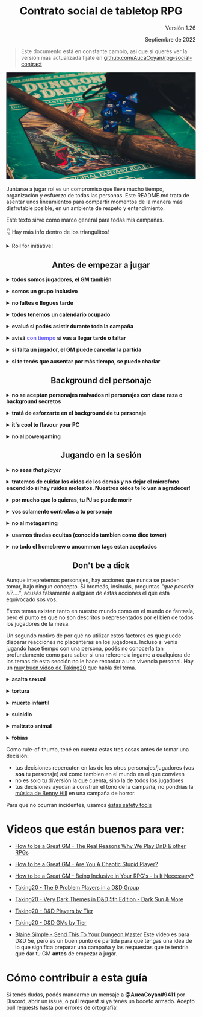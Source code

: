 <div align=center>

# Contrato social de tabletop RPG

</div>

<div align=right>
Versión 1.26

Septiembre de 2022

</div>

> Este documento está en constante cambio, asi que si querés ver la versión más actualizada fijate en [github.com/AucaCoyan/rpg-social-contract](http://www.github.com/AucaCoyan/rpg-social-contract) <!-- , se puede ver el CHANGELOG [acá]() (broken link). -->

![](img/welcome.png)

Juntarse a jugar rol es un compromiso que lleva mucho tiempo, organización y esfuerzo de todas las personas. Este README.md trata de asentar unos lineamientos para compartir momentos de la manera más disfrutable posible, en un ambiente de respeto y entendimiento.

<!--
### Resumen de contenidos:
TODO
-->

Este texto sirve como marco general para todas mis campañas.

👇 Hay más info dentro de los triangulitos!

<details><summary>Roll for initiative!</summary><blockquote>
You rolled a nat 1.
</details>

<div align=center>

## Antes de empezar a jugar

</div>

**<details><summary>todos somos jugadores, el GM también</summary>**

<blockquote>
El GM también es un jugador. La única diferencia es que el GM tiene más de un personaje, pero todos juntos creamos la historia. Si bien el GM es el encargado de marcar el curso del mundo cuando los personajes interactúan con él, no quiere decir que no esté abierto a sugerencias. Seguramente si en el momento le parece mejor idea la tuya que la que él tenía pensada, te la va a robar y va a reemplazarla por lo que tenía pensado 😛.

[El punto número 2 de éste video](https://youtu.be/6Z1scWg9boU?t=338) aclara bastante a qué me refiero

En cualquier punto de este documento donde diga `jugadores` se refiere a todos los jugadores de la mesa, inclusive el GM.

</blockquote></details>

**<details><summary>somos un grupo inclusivo</summary>**

<blockquote>
Guy lo explica por qué es importante muy bien <a href="https://www.youtube.com/watch?v=qBXHKMD4HPg">en este video</a>. Lo importante es aceptar a los demás sin importar lo que son, siempre y cuando que no afecten a otro ser vivo.

</blockquote></details>

**<details><summary>no faltes o llegues tarde</summary>**

<blockquote>
Antes de empezar a jugar, tenemos que tener en cuenta que nos juntamos a jugar con compromiso, el GM probablemente estuvo varias horas leyendo el libro, preparando contenido como mapas y monstruos, configurando y copiando texto al VTT mientras está pensando en su tiempo fuera de la pc cómo es la mejor forma de llevar adelante la aventura.

Por favor, respetá el esfuerzo de los demas con el compromiso de llegar puntual a las sesiones y tratar de no faltar. Vos pensá que si falta un jugador los ponés a los demás en una situación de compromiso, porque no estaría bueno que la historia avance sin un jugador, y al mismo tiempo si la aventura tiene repetidas sesiones canceladas los jugadores de a poco empiezan a perder el interés debido a que se diluye la tensión en el tiempo.

</blockquote></details>

**<details><summary>todos tenemos un calendario ocupado</summary>**

<blockquote>
Todos tenemos una vida apretada por el trabajo y otros hobbies que mantenemos o tiempo libre que tenemos para nosotros. Coordinar a 4 o más personas hoy es muy ajetreado, este es un motivo más de por qué tratemos de no faltar o cancelar las sesiones, porque muchas veces cuando se cancela no podemos jugar hasta la semana que viene, y pasamos 15 (o más) días sin jugar el juego de mesa que nos gusta 😢. Es de buena onda cuando avisás que cancelas proponer enseguida una fecha para remediar en la semana.
</blockquote></details>

**<details><summary>evaluá si podés asistir durante toda la campaña</summary>**

<blockquote>
Una de las cosas más dificiles de conseguir es gente para jugar en un horario que puedan todos. A veces tenemos un montón de ganas de jugar una aventura, pero después pasa que nunca encontramos el horario con el grupo, o para aceptamos un horario que nos condiciona a dormir mal un dia a la semana durante 6 meses.

Tengamos en cuenta eso, no te sumes a una campaña para la cual no podés asegurar estar en todas las sesiones en el corto y medio plazo.

</blockquote></details>

**<details><summary>avisá** **<span style="color:#6c63ff">con tiempo</span>** **si vas a llegar tarde o faltar</summary>**

<blockquote>
Le doy importancia a la puntualidad, asi que si te ocurre algun problema antes de la sesión y tenés que llegar un poco tarde, por favor avisá en el canal de comunicacion que tengamos en el grupo (no solo al GM! 😉).
Se considera que se espera 15 minutos. Tratá de que si te demorás, que sea por un motivo que no pudiste controlar (cortes de luz, salir tarde del laburo, un tema de salud imprevisto, etc).
</blockquote></details>

**<details><summary>si falta un jugador, el GM puede cancelar la partida</summary>**

<blockquote>
Después del plazo de espera acordado, el GM puede cancelar la partida. La mayoría de las veces las aventuras no permiten continuar la historia con un jugador menos (por eso es tan importante que estemos todos!).
</blockquote></details>

**<details><summary>si te tenés que ausentar por más tiempo, se puede charlar</summary>**

<blockquote>
Si tenés la necesidad de dejar de jugar por varias semanas, por favor charlá con el GM para ver como podemos entrelazar con la campaña, asi tu personaje no se esfuma de la historia y mágicamente aparece unas sesiones más tarde.
</blockquote></details>

<div align=center>

## Background del personaje

</div>

**<details><summary>no se aceptan personajes malvados ni personajes con clase raza o background secretos </summary>**

<blockquote>
Sin excepciones. En muy contadas ocasiones de campañas especiales puede haber algun workaround, pero casi siempre la respuesta es no. <a href="https://youtu.be/tqebcPfY51M?t=301">Éste video</a> tiene la explicación de ambos motivos.

<br>

**En qué consisten acciones estúpidas, caóticas o malvadas?**

- Entrar a robar en todos los negocios porque pintó
- Robar, infiltrarse, traicionar, mentir sin motivo sostenido por la party siempre son actos caóticos.
- Si necesitan oro no roben a 15 NPCs en fila en el mismo lugar. Lo razonable es que le roben a 1 o como mucho 2 y salgan corriendo de ese lugar.
- La nigromancia hay que tratarla con cuidado, generalmente es más veces es maligna que benigna. Para más información ver éste thread de [why is necromancy evil](https://www.reddit.com/r/Pathfinder_RPG/comments/34gi4u/why_is_necromancy_evil/).

</blockquote></details>

**<details><summary>tratá de esforzarte en el background de tu personaje</summary>**

<blockquote>

Jugamos al rol por varios motivos: entre ellos, para entretenernos, para contar buenas historias, para interpretar los personajes que queremos y escaparnos de la realidad. También por el lado gaming de "derrotar" los obstáculos del camino con las herramientas que tenemos y tambien jugamos por el encuentro social entre amigos. [Éste video](https://www.youtube.com/watch?v=UrIIeC-ahf8) habla más y mejor sobre el tema.

Considero la historia una gran parte, y para que la historia sea de los personajes, necesito de tu ayuda para que me indiques de donde viene, qué está haciendo y hacia adonde va tu personaje. Se agradecen los documentos! (_por ejemplo google docs_ 🧠)

</blockquote></details>

**<details><summary>it's cool to flavour your PC</summary>**

<blockquote>

Con acuerdo del GM, podés rediseñar todo lo que se te antoje de tu personaje, cambiar descripciones de hechizos, animal companions, algunos dotes y tener items personalizados pero sólo es con el objetivo de una mejor interpretacion. No se cambiarán las mecánicas a tu favor porque vos lo pidas.

</blockquote></details>

**<details><summary>no al powergaming</summary>**

<blockquote>
A todos nos gusta crear personajes y también nos gusta que sean buenos en lo que hacen, nos hacen las batallas más fáciles.
El problema empieza cuando un jugador elige los dotes que más le convienen solo leyendo los contenidos mecánicos, y después el personaje se vuelve inroleable e imposible de integrar en el mundo

Ya me paso en el pasado, la mejor de las ondas con el jugador que habia optimizado todo, pero me pasaba como GM que realizar un encuentro era una fiaca. No podia hacer un encuentro de dificultad normal para ese personaje sin matar de un solo ataque a los otros jugadores, y tampoco podía hacer un encuentro normal para la party, porque el personaje me mataba 2 o 3 enemigos en un turno.

</blockquote></details>

<div align=center>

## Jugando en la sesión

</div>

**<details><summary>no seas <b><i>that player</i></b></summary>**

<blockquote>
<a href="https://youtu.be/ZiYSLEtR2Wg?t=59">Acá hay un buen video</a> pasando por todos los tipos.

El video de [How to be a Great GM](https://www.youtube.com/watch?v=XHuzkE3wwQA) es mucho mejor explicando los jugadores caóticos. Recomendado!

</blockquote></details>

**<details><summary>tratemos de cuidar los oidos de los demás y no dejar el microfono encendido si hay ruidos molestos. Nuestros oidos te lo van a agradecer!</summary>**

<blockquote>
Además, si acompañás poniendo música, sonidos, pegando imagnes en el canal, haciendo memes durante la semana y demás la pasamos todos mejor 😄
</blockquote></details>

**<details><summary>por mucho que lo quieras, tu PJ se puede morir</summary>**

<blockquote>

La muerte de los personajes es indeseada, pero puede ocurrir.

El mundo de fantasía no está vacío de peligros, y si los personajes fueran actores de una serie de televisión que tiene que seguir sacando temporadas sería medio aburrido que siempre salgan victoriosos no importan las condiciones. Por supuesto que no voy a ponerme en modo hardcore, pero las acciones tienen consecuencias.

Ante la muerte de un personaje, siempre se charla con el GM qué hacer después.

</blockquote></details>

**<details><summary>vos solamente controlas a tu personaje</summary>**

<blockquote>

No controlás los personajes de los demás, salvo autorización del GM (por ejemplo cuando falta un jugador). No está bueno que le ordenes a otro jugador qué tiene que hacer con su personaje. Acá todos queremos interpretar nuestros propios personajes.

</blockquote></details>

**<details><summary>no al metagaming</summary>**

<blockquote>
Metagaming es cuando un jugador utiliza su conocimiento para determinar las acciones de su personaje, cuando no hay una explicación posible de cómo es que su personaje tiene ese conocimiento en primer lugar.

Hay distintos niveles de metagaming, algunos son inofensivos y en otros son inevitables. El objetivo es que tu personaje no actúe de manera inconsistente con respecto a su conocimiento.

</blockquote></details>

**<details><summary>usamos tiradas ocultas (conocido tambien como dice tower)</summary><blockquote>**
Puede ser molesto las primeras veces, pero tiene mucho sentido una vez que lo pensás. En ciertas oportunidades las tiradas ocultas ayudan a evitar el metagaming y que el personaje utilice la informacion que fue aprendiendo en el curso de su vida, ni más ni menos.

Para dar un ejemplo: _Estás en un dungeon oscuro y desconocido, apenas podés guiarte con las direcciones que te dejó en un mapa el que encargó la mision con poca o casi nula información de los peligros. Buscás trampas y te pido que hagas una tirada:_

<details><summary>ves el resultado:</summary><blockquote>
sacás un 4, más tu modificador de buscar trampas es un 12
</details></blockquote>

<blockquote>
Te digo "<i>no ves que haya trampas</i>". Como jugador sabés que tenés una tirada baja, sin embargo tu personaje no entiende de tiradas, ni tampoco sabe que buscó mal o se olvidó de revisar si había baldosas flojas por ejemplo.

Ahora, si repetimos el proceso con una tirada secreta: vos tiras un dado y solamente yo como GM veo el resultado. Te respondo _afinás tus ojos y aguzás tus sentidos, no ves amenazas aparentes_. ¿Reaccionás igual como jugador? Serías más precavido porque no sabés si sacaste una tirada alta o baja.

Creo que tu personaje puede ser mejor interpretado si vos realmente tenés la información que deberías tener (sería como un metagaming menor). Bueno, para eso algunas tiradas se ocultan.

Dicho eso tampoco está bueno ocultar absolutamente todas las tiradas. Hay un thread de reddit que no me acuerdo donde está, pero cuenta que un jugador le pide a su GM que le oculte sus propias tiradas, porque le gusta más que no sepa el resultado de sus acciones.

Siempre se puede convenir con el grupo qué cosas se ocultan y qué cosas no.

</blockquote></details>

**<details><summary>no todo el homebrew o uncommon tags estan aceptados</summary><blockquote>**
el GM dice qué libros oficiales son validos (por ejemplo el Advanced Players Guide, Secrets of Magic, etc). Por fuera de eso, todo contenido poco frecuente (tag de `uncommon` en pathfinder 2e) o extraoficial (homebrew) queda afuera salvo que el GM lo incluya particularmente.

</blockquote></details>

<div align=center>

## Don't be a dick

</div>

Aunque intepretemos personajes, hay acciones que nunca se pueden tomar, bajo ningun concepto. Si bromeás, insinuás, preguntas _"que pasaria sí?...."_, acusás falsamente a alguien de éstas acciones el que está equivocado sos vos.

Estos temas existen tanto en nuestro mundo como en el mundo de fantasía, pero el punto es que no son descritos o representados por el bien de todos los jugadores de la mesa.

Un segundo motivo de por qué no utilizar estos factores es que puede disparar reacciones no placenteras en los jugadores. Incluso si venis jugando hace tiempo con una persona, podés no conocerla tan profundamente como para saber si una referencia ingame a cualquiera de los temas de esta sección no le hace recordar a una vivencia personal. Hay un [muy buen video de Taking20](https://www.youtube.com/watch?v=xo3EC4IHgAc) que habla del tema.

**<details><summary>asalto sexual</summary>**

<blockquote>
Está prohibido intentar actos sexuales no consensuados con otro personaje. No importa si otros jugadores aceptan. No va a suceder.

Tampoco es aceptable ser explicitos con cuestiones sexuales. Con permiso de otro jugador se pueden hacer actos romanticos, como la clasica caricia, agarrar las manos, etcétera.

</blockquote></details>

**<details><summary>tortura</summary>**

<blockquote>
No se puede torturar otro personaje, jugador o NPC. Esto incluye pero no está limitado a lo físico, mental o espiritual.
Un interrogatorio de naturaleza menos extrema es permisible, pero no cometer actos de violencia de forma sádica.

</blockquote></details>

**<details><summary>muerte infantil</summary>**

<blockquote>
No se puede dañar a un niño. Desastres, enemigos, enfermedades y otros peligros existen, pero su uso narrativo está solamente utilizado y aprobado por GMs. Se pueden construiir backgrounds con infancias complicadas con previo acuerdo con el GM.

</blockquote></details>

**<details><summary>suicidio</summary>**

<blockquote>
Los jugadores no pueden suicidar a su personaje. No pueden amenazar con hacerlo o decir que lo irán a hacer. Un sacrificio heróico puede estar ok según cada caso.

</blockquote></details>

**<details><summary>maltrato animal</summary>**

<blockquote>
Los seres tienen las mismas intenciones de vivir que nosotros. Así como no maltratamos humanos, tampoco está permitido maltratar otras especies. Las que sea.

</blockquote></details>

**<details><summary>fobias</summary>**

<blockquote>
Este es menos serio que los anteriores, pero sigue siendo una regla dura a la cual adherirse. Si tu personaje contiene simbología fuerte, referencias o tiene una fobia, lo mejor es avisar a los otros jugadores, así pueden decidir si se sienten bien o se sienten incómodos con la simbología. Es por el bien de todos.

Ejemplos comunes de fobias:

- Arachnophobia (arañas)
- Aerophobia (volar)
- Trypophobia (clusters de agujeros)
- Ophidiophobia (serpientes)
- Cynophobia (perros)
- Thalassophobia (profundidades acuáticas)
- Trypanophobia (agujas)
- Coulrophobia (payasos)

</blockquote></details>

Como rule-of-thumb, tené en cuenta estas tres cosas antes de tomar una decisión:

- tus decisiones repercuten en las de los otros personajes/jugadores (vos **sos** tu personaje) así como tambien en el mundo en el que conviven
- no es solo tu diversión la que cuenta, sino la de todos los jugadores
- tus decisiones ayudan a construir el tono de la campaña, no pondrías la [música de Benny Hill](https://www.youtube.com/watch?v=MK6TXMsvgQg&t=3s) en una campaña de horror.

Para que no ocurran incidentes, usamos [éstas safety tools](https://drive.google.com/drive/folders/114jRmhzBpdqkAlhmveis0nmW73qkAZCj)

# Videos que están buenos para ver:

- [How to be a Great GM - The Real Reasons Why We Play DnD & other RPGs](https://www.youtube.com/watch?v=UrIIeC-ahf8)

- [How to be a Great GM - Are You A Chaotic Stupid Player?](https://www.youtube.com/watch?v=XHuzkE3wwQA)

- [How to be a Great GM - Being Inclusive in Your RPG's - Is It Necessary?](https://www.youtube.com/watch?v=qBXHKMD4HPg)

- [Taking20 - The 9 Problem Players in a D&D Group](https://www.youtube.com/watch?v=ZiYSLEtR2Wg&t=59s)

- [Taking20 - Very Dark Themes in D&D 5th Edition - Dark Sun & More](https://www.youtube.com/watch?v=xo3EC4IHgAc)

- [Taking20 - D&D Players by Tier](https://www.youtube.com/watch?v=9fAEYGoTDwA)

- [Taking20 - D&D GMs by Tier](https://www.youtube.com/watch?v=s85m27-1BTM)

- [Blaine Simple - Send This To Your Dungeon Master](https://www.youtube.com/watch?v=fzgrTgorEFU) Este video es para D&D 5e, pero es un buen punto de partida para que tengas una idea de lo que significa preparar una campaña y las respuestas que te tendria que dar tu GM **antes** de empezar a jugar.

# Cómo contribuir a esta guía

Si tenés dudas, podés mandarme un mensaje a **@AucaCoyan#9411** por Discord, abrir un issue, o pull request si ya tenés un boceto armado. Acepto pull requests hasta por errores de ortografía!

<!--
Dudas:
* como explico el ambiente o lo que esta bien o mal en una campaña?
* agregar LGBT
* poner ejemplos de que esta bien y que no esta bien en metagaming. Estaria bueno buscar un video quizás
    Por ejemplo Leer el modulo de aventuras. Si lo querés hacer hacelo, pero después no actues en consecuencia con eso porque te saco de la campaña sin dudarlo
--->
